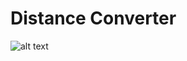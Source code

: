 # Distance Converter
![alt text](https://github.com/HowardYing/Programming1Portfolio/Distance_Converter/Images/distConvert1.png "TEST")
